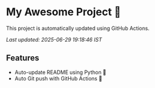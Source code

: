 # My Awesome Project 🚀

This project is automatically updated using GitHub Actions.

_Last updated: 2025-06-29 19:18:46 IST_

## Features
- Auto-update README using Python 🐍
- Auto Git push with GitHub Actions 🤖
